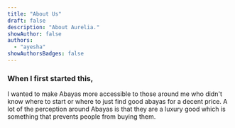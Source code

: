 ```yaml
---
title: "About Us"
draft: false
description: "About Aurelia."
showAuthor: false
authors:
  - "ayesha"
showAuthorsBadges: false
---
```


### When I first started this,

I wanted to make Abayas more accessible to those around me who didn't know where to start or where to just find good abayas for a decent price. A lot of the perception around Abayas is that they are a luxury good which is something that prevents people from buying them.

